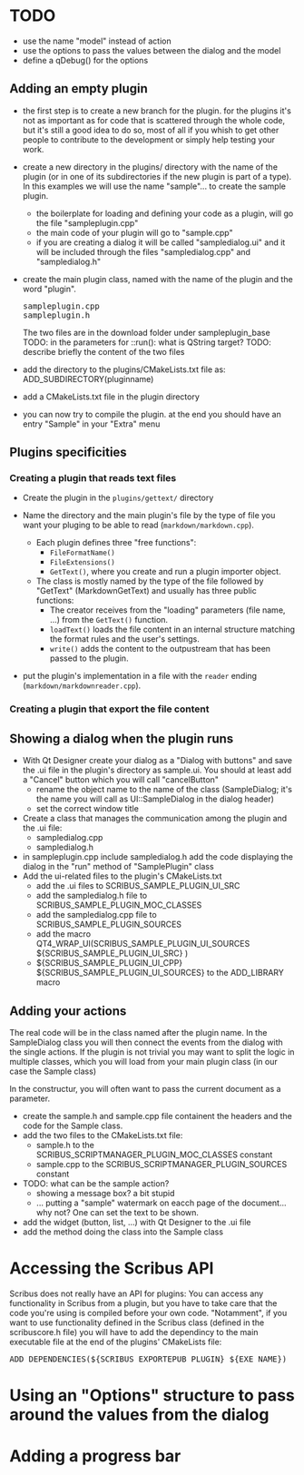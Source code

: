 # TODO

- use the name "model" instead of action
- use the options to pass the values between the dialog and the model
- define a qDebug() for the options

## Adding an empty plugin
- the first step is to create a new branch for the plugin. for the plugins it's not as important as for code that is scattered through the whole code, but it's still a good idea to do so, most of all if you whish to get other people to contribute to the development or simply help testing your work.
- create a new directory in the plugins/ directory with the name of the plugin (or in one of its subdirectories if the new plugin is part of a type). In this examples we will use the name "sample"... to create the sample plugin.
  - the boilerplate for loading and defining your code as a plugin, will go the file "sampleplugin.cpp"
  - the main code of your plugin will go to "sample.cpp"
  - if you are creating a dialog it will be called "sampledialog.ui" and it will be included through the files "sampledialog.cpp" and "sampledialog.h"
- create the main plugin class, named with the name of the plugin and the word "plugin".
  <pre>
  sampleplugin.cpp
  sampleplugin.h
  </pre>
  The two files are in the download folder under sampleplugin\_base
  TODO: in the parameters for ::run(): what is QString target?
  TODO: describe briefly the content of the two files

- add the directory to the plugins/CMakeLists.txt file as:
    ADD_SUBDIRECTORY(pluginname)
- add a CMakeLists.txt file in the plugin directory
- you can now try to compile the plugin. at the end you should have an entry "Sample" in your "Extra" menu

## Plugins specificities

### Creating a plugin that reads text files

- Create the plugin in the `plugins/gettext/` directory
- Name the directory and the main plugin's file by the type of file you want your pluging to be able to read (`markdown/markdown.cpp`).
  - Each plugin defines three "free functions": 
    - `FileFormatName()`
    - `FileExtensions()`
    - `GetText()`, where you create and run a plugin importer object.
  - The class is mostly named by the type of the file followed by "GetText" (MarkdownGetText) and usually has three public functions:
    - The creator receives from the "loading" parameters (file name, ...) from the `GetText()` function.
    - `loadText()` loads the file content in an internal structure matching the format rules and the user's settings.
    - `write()` adds the content to the outpustream that has been passed to the plugin.

- put the plugin's implementation in a file with the `reader` ending (`markdown/markdownreader.cpp`).


### Creating a plugin that export the file content

## Showing a dialog when the plugin runs

- With Qt Designer create your dialog as a "Dialog with buttons" and save the .ui file in the plugin's directory as sample.ui. You should at least add a "Cancel" button which you will call "cancelButton"
  - rename the object name to the name of the class (SampleDialog; it's the name you will call as UI::SampleDialog in the dialog header)
  - set the correct window title
- Create a class that manages the communication among the plugin and the .ui file:
  - sampledialog.cpp
  - sampledialog.h
- in sampleplugin.cpp include sampledialog.h add the code displaying the dialog in the "run" method of "SamplePlugin" class
- Add the ui-related files to the plugin's CMakeLists.txt
  - add the .ui files to SCRIBUS\_SAMPLE\_PLUGIN\_UI\_SRC
  - add the sampledialog.h file to SCRIBUS\_SAMPLE\_PLUGIN\_MOC\_CLASSES
  - add the sampledialog.cpp file to SCRIBUS\_SAMPLE\_PLUGIN\_SOURCES
  - add the macro QT4\_WRAP\_UI(SCRIBUS\_SAMPLE\_PLUGIN\_UI\_SOURCES ${SCRIBUS\_SAMPLE\_PLUGIN\_UI\_SRC} )
  - ${SCRIBUS\_SAMPLE\_PLUGIN\_UI\_CPP} ${SCRIBUS\_SAMPLE\_PLUGIN\_UI\_SOURCES} to the ADD\_LIBRARY macro

## Adding your actions

The real code will be in the class named after the plugin name. In the SampleDialog class you will then connect the events from the dialog with the single actions.
If the plugin is not trivial you may want to split the logic in multiple classes, which you will load from your main plugin class (in our case the Sample class)

In the constructur, you will often want to pass the current document as a parameter.

- create the sample.h and sample.cpp file containent the headers and the code for the Sample class.
- add the two files to the CMakeLists.txt file:
  - sample.h to the SCRIBUS\_SCRIPTMANAGER\_PLUGIN\_MOC\_CLASSES constant
  - sample.cpp to the SCRIBUS\_SCRIPTMANAGER\_PLUGIN\_SOURCES constant
- TODO: what can be the sample action?
  - showing a message box? a bit stupid
  - ... putting a "sample" watermark on eacch page of the document... why not? One can set the text to be shown.
- add the widget (button, list, ...) with Qt Designer to the .ui file
- add the method doing the class into the Sample class

# Accessing the Scribus API

Scribus does not really have an API for plugins: You can access any functionality in Scribus from a plugin, but you have to take care that the code you're using is compiled before your own code.
"Notamment", if you want to use functionality defined in the Scribus class (defined in the scribuscore.h file) you will have to add the dependincy to the main executable file at the end of the plugins' CMakeLists file:
<pre>
ADD_DEPENDENCIES(${SCRIBUS_EXPORTEPUB_PLUGIN} ${EXE_NAME})
</pre>

# Using an "Options" structure to pass around the values from the dialog

# Adding a progress bar

